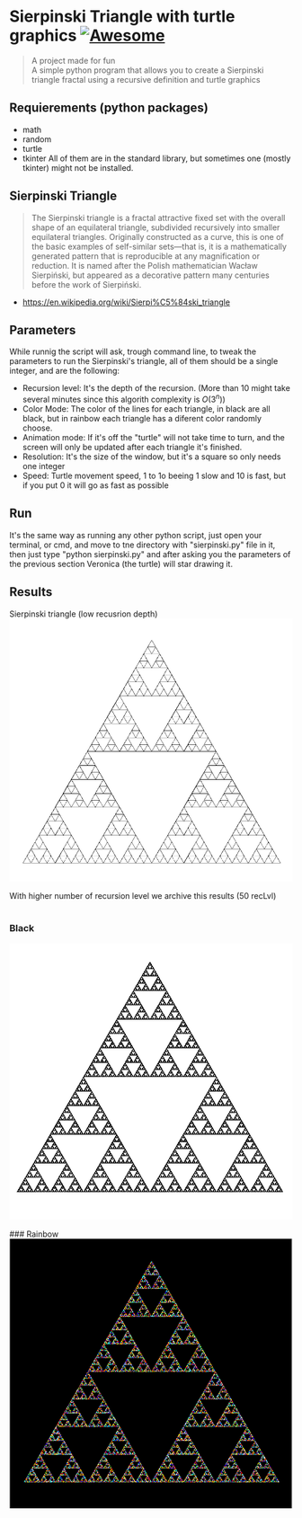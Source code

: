 # Sierpinski Triangle with turtle graphics [![Awesome](https://cdn.jsdelivr.net/gh/sindresorhus/awesome@d7305f38d29fed78fa85652e3a63e154dd8e8829/media/badge.svg)](https://github.com/sindresorhus/awesome#readme) 
> A project made for fun <br>
> A simple python program that allows you to create a Sierpinski triangle fractal using a recursive definition and turtle graphics
## Requierements (python packages)
- math
- random
- turtle 
- tkinter
All of them are in the standard library, but sometimes one (mostly tkinter) might not be installed.

## Sierpinski Triangle
> The Sierpinski triangle is a fractal attractive fixed set with the overall shape of an equilateral triangle, subdivided recursively into smaller equilateral triangles. Originally constructed as a curve, this is one of the basic examples of self-similar sets—that is, it is a mathematically generated pattern that is reproducible at any magnification or reduction. It is named after the Polish mathematician Wacław Sierpiński, but appeared as a decorative pattern many centuries before the work of Sierpiński. <br>
- https://en.wikipedia.org/wiki/Sierpi%C5%84ski_triangle

## Parameters 
While runnig the script will ask, trough command line, to tweak the parameters to run the Sierpinski's triangle, all of them should be a single integer, and are the following:
- Recursion level: It's the depth of the recursion. (More than 10 might take several minutes since this algorith complexity is $O(3^n)$)
- Color Mode: The color of the lines for each triangle, in black are all black, but in rainbow each triangle has a diferent color randomly choose.
- Animation mode: If it's off the "turtle" will not take time to turn, and the screen will only be updated after each triangle it's finished.
- Resolution: It's the size of the window, but it's a square so only needs one integer
- Speed: Turtle movement speed, 1 to 1o beeing 1 slow and 10 is fast, but if you put 0 it will go as fast as possible

## Run 
It's the same way as running any other python script, just open your terminal, or cmd, and move to tne directory with "sierpinski.py" file in it, then just type "python sierpinski.py" and after asking you the parameters of the previous section Veronica (the turtle) will star drawing it. 

## Results
Sierpinski triangle (low recusrion depth) <br>
<img src="sierpinski_low.png" align="center" />
<br><br>
With higher number of recursion level we archive this results (50 recLvl)
<br><br>
### Black<br>
<img src="sierpinski.png" align="center" />
<br><br>
### Rainbow <br>
<img src="sierpinski_rainbow.png" align="center" />
